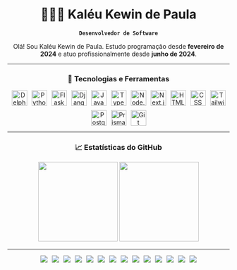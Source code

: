 <div align="center">

# 👨🏻‍💻 Kaléu Kewin de Paula

**`Desenvolvedor de Software`**

Olá! Sou Kaléu Kewin de Paula. Estudo programação desde **fevereiro de 2024** e atuo profissionalmente desde **junho de 2024**. 

---

### 🚀 Tecnologias e Ferramentas

<div align="center" style="display: flex; flex-wrap: wrap; justify-content: center; gap: 10px;">
  <img alt="Delphi" width="35px" src="https://upload.wikimedia.org/wikipedia/commons/5/55/Delphi_Logo_12.svg" />
  <img src="https://cdn.jsdelivr.net/gh/devicons/devicon@latest/icons/python/python-original.svg" width="35px" alt="Python" />
  <img src="https://cdn.jsdelivr.net/gh/devicons/devicon@latest/icons/flask/flask-original.svg" width="35px" alt="Flask" />
  <img src="https://www.svgrepo.com/show/353657/django-icon.svg" width="35px" alt="Django" />
  <img src="https://cdn.jsdelivr.net/gh/devicons/devicon@latest/icons/javascript/javascript-original.svg" width="35px" alt="JavaScript" />
  <img src="https://cdn.jsdelivr.net/gh/devicons/devicon@latest/icons/typescript/typescript-original.svg" width="35px" alt="TypeScript" />
  <img src="https://cdn.jsdelivr.net/gh/devicons/devicon@latest/icons/nodejs/nodejs-original.svg" width="35px" alt="Node.js" />
  <img src="https://cdn.jsdelivr.net/gh/devicons/devicon@latest/icons/nextjs/nextjs-original.svg" width="35px" alt="Next.js" />
  <img src="https://cdn.jsdelivr.net/gh/devicons/devicon@latest/icons/html5/html5-original.svg" width="35px" alt="HTML" />
  <img src="https://cdn.jsdelivr.net/gh/devicons/devicon@latest/icons/css3/css3-original.svg" width="35px" alt="CSS" />
  <img src="https://cdn.jsdelivr.net/gh/devicons/devicon@latest/icons/tailwindcss/tailwindcss-original.svg" width="35px" alt="TailwindCSS" />
  <img src="https://cdn.jsdelivr.net/gh/devicons/devicon@latest/icons/postgresql/postgresql-original.svg" width="35px" alt="PostgreSQL" />
  <img src="https://cdn.jsdelivr.net/gh/devicons/devicon@latest/icons/prisma/prisma-original.svg" width="35px" alt="Prisma" />
  <img src="https://cdn.jsdelivr.net/gh/devicons/devicon@latest/icons/git/git-original.svg" width="35px" alt="Git" />
</div>

---

### 📈 Estatísticas do GitHub

<div align="center">
  <img height="180em" src="https://github-readme-stats.vercel.app/api?username=Kaleu-Kewin&show_icons=true&theme=tokyonight&include_all_commits=true&locale=pt-br&title_color=a480c7&text_color=ffffff" />
  <img height="180em" src="https://github-readme-stats.vercel.app/api/top-langs/?username=Kaleu-Kewin&theme=tokyonight&layout=compact&custom_title=Tecnologias&langs_count=8&exclude_repo=Sistema-ERP&title_color=a480c7&text_color=ffffff" />
</div>

---

<div align="center" style="display: flex; justify-content: center; flex-wrap: wrap; gap: 10px;">
  <img src="https://img.shields.io/badge/Delphi-E30000?style=for-the-badge&logo=delphi&logoColor=white" />  
  <img src="https://img.shields.io/badge/Python-3776AB?style=for-the-badge&logo=python&logoColor=white" /> 
  <img src="https://img.shields.io/badge/Flask-000000?style=for-the-badge&logo=flask&logoColor=white" />
  <img src="https://img.shields.io/badge/Django-092E20?style=for-the-badge&logo=django&logoColor=white" />  
  <img src="https://img.shields.io/badge/JavaScript-F7DF1E?style=for-the-badge&logo=javascript&logoColor=black" />
  <img src="https://img.shields.io/badge/TypeScript-3178C6?style=for-the-badge&logo=typescript&logoColor=white" />
  <img src="https://img.shields.io/badge/Node.js-339933?style=for-the-badge&logo=nodedotjs&logoColor=white" />
  <img src="https://img.shields.io/badge/Next.js-000000?style=for-the-badge&logo=nextdotjs&logoColor=white" />
  <img src="https://img.shields.io/badge/HTML5-E34F26?style=for-the-badge&logo=html5&logoColor=white" />
  <img src="https://img.shields.io/badge/CSS3-1572B6?style=for-the-badge&logo=css3&logoColor=white" />
  <img src="https://img.shields.io/badge/TailwindCSS-06B6D4?style=for-the-badge&logo=tailwindcss&logoColor=white" />
  <img src="https://img.shields.io/badge/PostgreSQL-4169E1?style=for-the-badge&logo=postgresql&logoColor=white" />
  <img src="https://img.shields.io/badge/Prisma-2D3748?style=for-the-badge&logo=prisma&logoColor=white" />
  <img src="https://img.shields.io/badge/Git-F05032?style=for-the-badge&logo=git&logoColor=white" />
</div>

</div>

